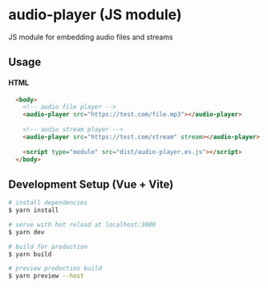 # audio-player (JS module)
JS module for embedding audio files and streams

## Usage

#### HTML
```html
  <body>
    <!-- audio file player -->
    <audio-player src="https://test.com/file.mp3"></audio-player>
    
    <!-- audio stream player -->
    <audio-player src="https://test.com/stream" stream></audio-player>
    
    <script type="module" src="dist/audio-player.es.js"></script>
  </body>
```

## Development Setup (Vue + Vite)

```bash
# install dependencies
$ yarn install

# serve with hot reload at localhost:3000
$ yarn dev

# build for production
$ yarn build

# preview production build
$ yarn preview --host

```
